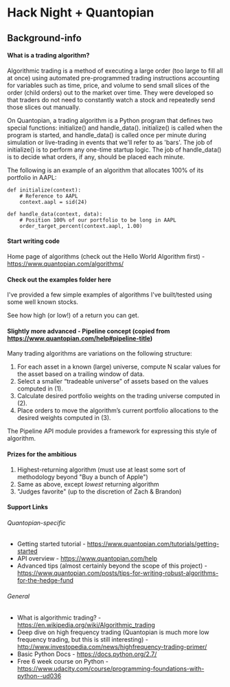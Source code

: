 # Hack Night + Quantopian

## Background-info

#### What is a trading algorithm?

Algorithmic trading is a method of executing a large order (too large to fill all at once) using automated pre-programmed trading instructions accounting for variables such as time, price, and volume to send small slices of the order (child orders) out to the market over time. They were developed so that traders do not need to constantly watch a stock and repeatedly send those slices out manually. 

On Quantopian, a trading algorithm is a Python program that defines two special functions: initialize() and handle_data(). initialize() is called when the program is started, and handle_data() is called once per minute during simulation or live-trading in events that we'll refer to as 'bars'. The job of initialize() is to perform any one-time startup logic. The job of handle_data() is to decide what orders, if any, should be placed each minute.

The following is an example of an algorithm that allocates 100% of its portfolio in AAPL:

    def initialize(context):
        # Reference to AAPL
        context.aapl = sid(24)

    def handle_data(context, data):
        # Position 100% of our portfolio to be long in AAPL
        order_target_percent(context.aapl, 1.00)

#### Start writing code

Home page of algorithms (check out the Hello World Algorithm first) - https://www.quantopian.com/algorithms/

#### Check out the examples folder here

I've provided a few simple examples of algorithms I've built/tested using some well known stocks.

See how high (or low!) of a return you can get.

#### Slightly more advanced - Pipeline concept (copied from https://www.quantopian.com/help#pipeline-title)

Many trading algorithms are variations on the following structure:

1. For each asset in a known (large) universe, compute N scalar values for the asset based on a trailing window of data.
1. Select a smaller “tradeable universe” of assets based on the values computed in (1).
1. Calculate desired portfolio weights on the trading universe computed in (2).
1. Place orders to move the algorithm’s current portfolio allocations to the desired weights computed in (3).

The Pipeline API module provides a framework for expressing this style of algorithm.

#### Prizes for the ambitious
1. Highest-returning algorithm (must use at least some sort of methodology beyond "Buy a bunch of Apple")
1. Same as above, except *lowest* returning algorithm
1. "Judges favorite" (up to the discretion of Zach & Brandon)

#### Support Links

###### Quantopian-specific

* Getting started tutorial - https://www.quantopian.com/tutorials/getting-started
* API overview - https://www.quantopian.com/help
* Advanced tips (almost certainly beyond the scope of this project) - https://www.quantopian.com/posts/tips-for-writing-robust-algorithms-for-the-hedge-fund

###### General

* What is algorithmic trading? - https://en.wikipedia.org/wiki/Algorithmic_trading
* Deep dive on high frequency trading (Quantopian is much more low frequency trading, but this is still interesting) - http://www.investopedia.com/news/highfrequency-trading-primer/
* Basic Python Docs - https://docs.python.org/2.7/
* Free 6 week course on Python -https://www.udacity.com/course/programming-foundations-with-python--ud036
